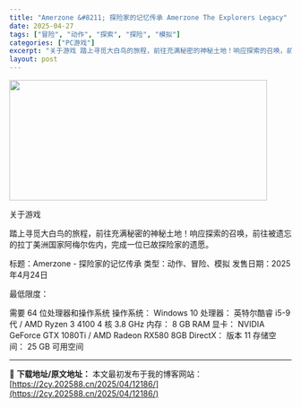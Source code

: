 ```yaml
---
title: "Amerzone &#8211; 探险家的记忆传承 Amerzone The Explorers Legacy"
date: 2025-04-27
tags: ["冒险", "动作", "探索", "探险", "模拟"]
categories: ["PC游戏"]
excerpt: "关于游戏 踏上寻觅大白鸟的旅程，前往充满秘密的神秘土地！响应探索的召唤，前往被遗忘的拉丁美洲国家阿梅尔佐内，完成一位已故探险家的遗愿。 标题：Amerzone - 探险家的记忆传承 类型：动作、冒险、模拟 发售日期：2025年4月24日 最低限度： 需要 64 位处理器和操作系统 操作系统： Win&hellip;"
layout: post
---
```


<img class="aligncenter size-full wp-image-12189" src="https://2cy.202588.cn/wp-content/uploads/2025/04/2025042714075554.webp" alt="" width="460" height="215" />

关于游戏

踏上寻觅大白鸟的旅程，前往充满秘密的神秘土地！响应探索的召唤，前往被遗忘的拉丁美洲国家阿梅尔佐内，完成一位已故探险家的遗愿。

标题：Amerzone - 探险家的记忆传承
类型：动作、冒险、模拟
发售日期：2025年4月24日

最低限度：

需要 64 位处理器和操作系统
操作系统： Windows 10
处理器： 英特尔酷睿 i5-9 代 / AMD Ryzen 3 4100 4 核 3.8 GHz
内存： 8 GB RAM
显卡： NVIDIA GeForce GTX 1080Ti / AMD Radeon RX580 8GB
DirectX： 版本 11
存储空间： 25 GB 可用空间

---
📖 **下载地址/原文地址：** 本文最初发布于我的博客网站：[https://2cy.202588.cn/2025/04/12186/](https://2cy.202588.cn/2025/04/12186/)
